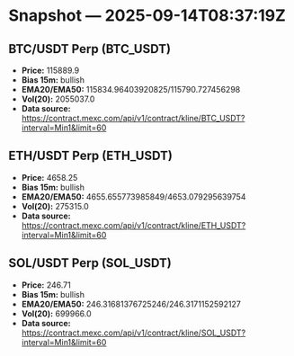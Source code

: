 # Snapshot — 2025-09-14T08:37:19Z

## BTC/USDT Perp (BTC_USDT)
- **Price:** 115889.9
- **Bias 15m:** bullish
- **EMA20/EMA50:** 115834.96403920825/115790.727456298
- **Vol(20):** 2055037.0
- **Data source:** https://contract.mexc.com/api/v1/contract/kline/BTC_USDT?interval=Min1&limit=60

## ETH/USDT Perp (ETH_USDT)
- **Price:** 4658.25
- **Bias 15m:** bullish
- **EMA20/EMA50:** 4655.655773985849/4653.079295639754
- **Vol(20):** 275315.0
- **Data source:** https://contract.mexc.com/api/v1/contract/kline/ETH_USDT?interval=Min1&limit=60

## SOL/USDT Perp (SOL_USDT)
- **Price:** 246.71
- **Bias 15m:** bullish
- **EMA20/EMA50:** 246.31681376725246/246.3171152592127
- **Vol(20):** 699966.0
- **Data source:** https://contract.mexc.com/api/v1/contract/kline/SOL_USDT?interval=Min1&limit=60
